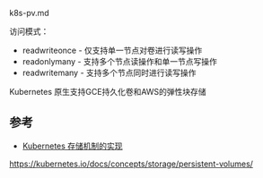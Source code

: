 k8s-pv.md


访问模式：

  * readwriteonce - 仅支持单一节点对卷进行读写操作
  * readonlymany - 支持多个节点读操作和单一节点写操作
  * readwritemany - 支持多个节点同时进行读写操作

Kubernetes 原生支持GCE持久化卷和AWS的弹性块存储

## 参考

* [Kubernetes 存储机制的实现](https://www.kubernetes.org.cn/1811.html)

https://kubernetes.io/docs/concepts/storage/persistent-volumes/
